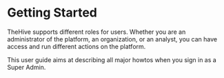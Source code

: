 # Getting Started

TheHive supports different roles for users. Whether you are an administrator of the platform, an organization, or an analyst, you can have access and run different actions on the platform.

This user guide aims at describing all major howtos when you sign in as a Super Admin.

